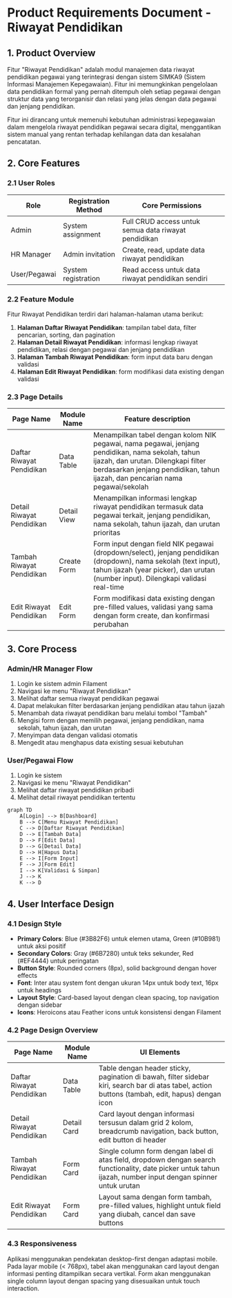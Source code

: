 # Product Requirements Document - Riwayat Pendidikan

## 1. Product Overview

Fitur "Riwayat Pendidikan" adalah modul manajemen data riwayat pendidikan pegawai yang terintegrasi dengan sistem SIMKA9 (Sistem Informasi Manajemen Kepegawaian). Fitur ini memungkinkan pengelolaan data pendidikan formal yang pernah ditempuh oleh setiap pegawai dengan struktur data yang terorganisir dan relasi yang jelas dengan data pegawai dan jenjang pendidikan.

Fitur ini dirancang untuk memenuhi kebutuhan administrasi kepegawaian dalam mengelola riwayat pendidikan pegawai secara digital, menggantikan sistem manual yang rentan terhadap kehilangan data dan kesalahan pencatatan.

## 2. Core Features

### 2.1 User Roles

| Role | Registration Method | Core Permissions |
|------|---------------------|------------------|
| Admin | System assignment | Full CRUD access untuk semua data riwayat pendidikan |
| HR Manager | Admin invitation | Create, read, update data riwayat pendidikan |
| User/Pegawai | System registration | Read access untuk data riwayat pendidikan sendiri |

### 2.2 Feature Module

Fitur Riwayat Pendidikan terdiri dari halaman-halaman utama berikut:

1. **Halaman Daftar Riwayat Pendidikan**: tampilan tabel data, filter pencarian, sorting, dan pagination
2. **Halaman Detail Riwayat Pendidikan**: informasi lengkap riwayat pendidikan, relasi dengan pegawai dan jenjang pendidikan
3. **Halaman Tambah Riwayat Pendidikan**: form input data baru dengan validasi
4. **Halaman Edit Riwayat Pendidikan**: form modifikasi data existing dengan validasi

### 2.3 Page Details

| Page Name | Module Name | Feature description |
|-----------|-------------|---------------------|
| Daftar Riwayat Pendidikan | Data Table | Menampilkan tabel dengan kolom NIK pegawai, nama pegawai, jenjang pendidikan, nama sekolah, tahun ijazah, dan urutan. Dilengkapi filter berdasarkan jenjang pendidikan, tahun ijazah, dan pencarian nama pegawai/sekolah |
| Detail Riwayat Pendidikan | Detail View | Menampilkan informasi lengkap riwayat pendidikan termasuk data pegawai terkait, jenjang pendidikan, nama sekolah, tahun ijazah, dan urutan prioritas |
| Tambah Riwayat Pendidikan | Create Form | Form input dengan field NIK pegawai (dropdown/select), jenjang pendidikan (dropdown), nama sekolah (text input), tahun ijazah (year picker), dan urutan (number input). Dilengkapi validasi real-time |
| Edit Riwayat Pendidikan | Edit Form | Form modifikasi data existing dengan pre-filled values, validasi yang sama dengan form create, dan konfirmasi perubahan |

## 3. Core Process

### Admin/HR Manager Flow
1. Login ke sistem admin Filament
2. Navigasi ke menu "Riwayat Pendidikan"
3. Melihat daftar semua riwayat pendidikan pegawai
4. Dapat melakukan filter berdasarkan jenjang pendidikan atau tahun ijazah
5. Menambah data riwayat pendidikan baru melalui tombol "Tambah"
6. Mengisi form dengan memilih pegawai, jenjang pendidikan, nama sekolah, tahun ijazah, dan urutan
7. Menyimpan data dengan validasi otomatis
8. Mengedit atau menghapus data existing sesuai kebutuhan

### User/Pegawai Flow
1. Login ke sistem
2. Navigasi ke menu "Riwayat Pendidikan"
3. Melihat daftar riwayat pendidikan pribadi
4. Melihat detail riwayat pendidikan tertentu

```mermaid
graph TD
    A[Login] --> B[Dashboard]
    B --> C[Menu Riwayat Pendidikan]
    C --> D[Daftar Riwayat Pendidikan]
    D --> E[Tambah Data]
    D --> F[Edit Data]
    D --> G[Detail Data]
    D --> H[Hapus Data]
    E --> I[Form Input]
    F --> J[Form Edit]
    I --> K[Validasi & Simpan]
    J --> K
    K --> D
```

## 4. User Interface Design

### 4.1 Design Style

- **Primary Colors**: Blue (#3B82F6) untuk elemen utama, Green (#10B981) untuk aksi positif
- **Secondary Colors**: Gray (#6B7280) untuk teks sekunder, Red (#EF4444) untuk peringatan
- **Button Style**: Rounded corners (8px), solid background dengan hover effects
- **Font**: Inter atau system font dengan ukuran 14px untuk body text, 16px untuk headings
- **Layout Style**: Card-based layout dengan clean spacing, top navigation dengan sidebar
- **Icons**: Heroicons atau Feather icons untuk konsistensi dengan Filament

### 4.2 Page Design Overview

| Page Name | Module Name | UI Elements |
|-----------|-------------|-------------|
| Daftar Riwayat Pendidikan | Data Table | Table dengan header sticky, pagination di bawah, filter sidebar kiri, search bar di atas tabel, action buttons (tambah, edit, hapus) dengan icon |
| Detail Riwayat Pendidikan | Detail Card | Card layout dengan informasi tersusun dalam grid 2 kolom, breadcrumb navigation, back button, edit button di header |
| Tambah Riwayat Pendidikan | Form Card | Single column form dengan label di atas field, dropdown dengan search functionality, date picker untuk tahun ijazah, number input dengan spinner untuk urutan |
| Edit Riwayat Pendidikan | Form Card | Layout sama dengan form tambah, pre-filled values, highlight untuk field yang diubah, cancel dan save buttons |

### 4.3 Responsiveness

Aplikasi menggunakan pendekatan desktop-first dengan adaptasi mobile. Pada layar mobile (< 768px), tabel akan menggunakan card layout dengan informasi penting ditampilkan secara vertikal. Form akan menggunakan single column layout dengan spacing yang disesuaikan untuk touch interaction.